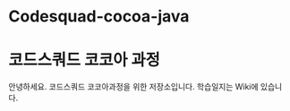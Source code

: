 # Codesquad-cocoa-java
코드스쿼드 코코아 과정 
=================
안녕하세요. 코드스쿼드 코코아과정을 위한 저장소입니다.
학습일지는 Wiki에 있습니다.
